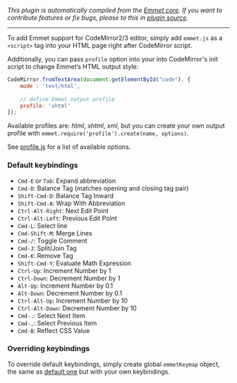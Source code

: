 *This plugin is automatically compiled from the [Emmet core](https://github.com/emmetio/emmet). If you want to contribute features or fix bugs, please to this in [plugin source](https://github.com/emmetio/emmet/tree/master/plugins/codemirror2).*

******

To add Emmet support for CodeMirror2/3 editor, simply add `emmet.js` as a `<script>` tag into your HTML page right after CodeMirror script.

Additionally, you can pass `profile` option into your into CodeMirror's init script to change Emmet’s HTML output style: 

```js
CodeMirror.fromTextArea(document.getElementById("code"), {
	mode : 'text/html',
	
	// define Emmet output profile
	profile: 'xhtml'
});
```

Available profiles are: _html_, _xhtml_, _xml_, but you can create your own output profile with 
`emmet.require('profile').create(name, options)`.

See [profile.js](https://github.com/emmetio/emmet/blob/master/javascript/profile.js#L10)
for a list of available options.

### Default keybindings
* `Cmd-E` or `Tab`: Expand abbreviation
* `Cmd-D`: Balance Tag (matches opening and closing tag pair)
* `Shift-Cmd-D`: Balance Tag Inward
* `Shift-Cmd-A`: Wrap With Abbreviation
* `Ctrl-Alt-Right`: Next Edit Point
* `Ctrl-Alt-Left`: Previous Edit Point
* `Cmd-L`: Select line
* `Cmd-Shift-M`: Merge Lines
* `Cmd-/`: Toggle Comment
* `Cmd-J`: Split/Join Tag
* `Cmd-K`: Remove Tag
* `Shift-Cmd-Y`: Evaluate Math Expression
* `Ctrl-Up`: Increment Number by 1
* `Ctrl-Down`: Decrement Number by 1
* `Alt-Up`: Increment Number by 0.1
* `Alt-Down`: Decrement Number by 0.1
* `Ctrl-Alt-Up`: Increment Number by 10
* `Ctrl-Alt-Down`: Decrement Number by 10
* `Cmd-.`: Select Next Item
* `Cmd-,`: Select Previous Item
* `Cmd-B`: Reflect CSS Value

### Overriding keybindings

To override default keybindings, simply create global `emmetKeymap` object, the same as [default one](https://github.com/emmetio/emmet/blob/master/plugins/codemirror2/editor.js#L9) but with your own keybindings.